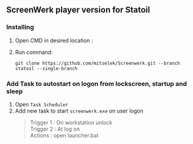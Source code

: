 ## ScreenWerk player version for Statoil

### Installing
1. Open CMD in desired location :  

2. Run command:

    `git clone https://github.com/mitselek/Screenwerk.git --branch statoil --single-branch`  

### Add Task to autostart on logon from lockscreen, startup and sleep

1. Open `Task Scheduler`
2. Add new task to start `screenwerk.exe` on user logon   
   >Trigger 1 : On workstation unlock  
   >Trigger 2 : At log on  
   >Actions : open launcher.bat
